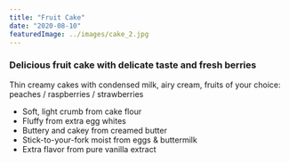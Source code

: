 ```yaml
---
title: "Fruit Cake"
date: "2020-08-10"
featuredImage: ../images/cake_2.jpg
---
```


### Delicious fruit cake with delicate taste and fresh berries

Thin creamy cakes with condensed milk, airy cream, fruits of your choice: peaches / raspberries / strawberries

- Soft, light crumb from cake flour
- Fluffy from extra egg whites
- Buttery and cakey from creamed butter
- Stick-to-your-fork moist from eggs & buttermilk
- Extra flavor from pure vanilla extract

